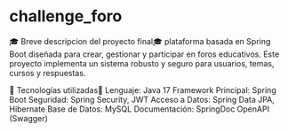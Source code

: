 # challenge_foro


🎓 Breve descripcion del proyecto final🎓
plataforma basada en Spring Boot diseñada para crear, gestionar y participar en foros educativos. Este proyecto implementa un sistema robusto y seguro para usuarios, temas, cursos y respuestas.

📌 Tecnologías utilizadas📌
Lenguaje: Java 17
Framework Principal: Spring Boot
Seguridad: Spring Security, JWT
Acceso a Datos: Spring Data JPA, Hibernate
Base de Datos: MySQL
Documentación: SpringDoc OpenAPI (Swagger)
